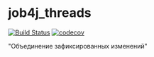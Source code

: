 # job4j_threads
[![Build Status](https://app.travis-ci.com/NikolayPol/job4j_threads.svg?branch=master)](https://app.travis-ci.com/NikolayPol/job4j_threads)
[![codecov](https://codecov.io/gh/NikolayPol/job4j_threads/branch/master/graph/badge.svg?token=ZPHIQURXW6)](https://codecov.io/gh/NikolayPol/job4j_threads)

"Объединение зафиксированных изменений"